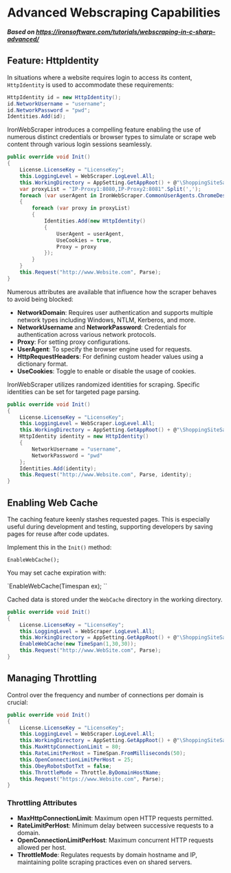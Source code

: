# Advanced Webscraping Capabilities

***Based on <https://ironsoftware.com/tutorials/webscraping-in-c-sharp-advanced/>***


## Feature: HttpIdentity

In situations where a website requires login to access its content, `HttpIdentity` is used to accommodate these requirements:

```cs
HttpIdentity id = new HttpIdentity();
id.NetworkUsername = "username";
id.NetworkPassword = "pwd";
Identities.Add(id); 
```

IronWebScraper introduces a compelling feature enabling the use of numerous distinct credentials or browser types to simulate or scrape web content through various login sessions seamlessly.

```cs
public override void Init()
{
    License.LicenseKey = "LicenseKey";
    this.LoggingLevel = WebScraper.LogLevel.All;
    this.WorkingDirectory = AppSetting.GetAppRoot() + @"\ShoppingSiteSample\Output\";
    var proxyList = "IP-Proxy1:8080,IP-Proxy2:8081".Split(',');
    foreach (var userAgent in IronWebScraper.CommonUserAgents.ChromeDesktopUserAgents)
    {
        foreach (var proxy in proxyList)
        {
            Identities.Add(new HttpIdentity()
            {
                UserAgent = userAgent,
                UseCookies = true,
                Proxy = proxy
            });
        }
    }
    this.Request("http://www.Website.com", Parse);
}
```

Numerous attributes are available that influence how the scraper behaves to avoid being blocked:

- **NetworkDomain**: Requires user authentication and supports multiple network types including Windows, NTLM, Kerberos, and more.
- **NetworkUsername** and **NetworkPassword**: Credentials for authentication across various network protocols.
- **Proxy**: For setting proxy configurations.
- **UserAgent**: To specify the browser engine used for requests.
- **HttpRequestHeaders**: For defining custom header values using a dictionary format.
- **UseCookies**: Toggle to enable or disable the usage of cookies.

IronWebScraper utilizes randomized identities for scraping. Specific identities can be set for targeted page parsing.

```cs
public override void Init()
{
    License.LicenseKey = "LicenseKey";
    this.LoggingLevel = WebScraper.LogLevel.All;
    this.WorkingDirectory = AppSetting.GetAppRoot() + @"\ShoppingSiteSample\Output\";
    HttpIdentity identity = new HttpIdentity()
    {
        NetworkUsername = "username",
        NetworkPassword = "pwd"
    };
    Identities.Add(identity);
    this.Request("http://www.Website.com", Parse, identity);
}
```

## Enabling Web Cache

The caching feature keenly stashes requested pages. This is especially useful during development and testing, supporting developers by saving pages for reuse after code updates.

Implement this in the `Init()` method:

`EnableWebCache();`

You may set cache expiration with:

`EnableWebCache(Timespan ex);
``

Cached data is stored under the `WebCache` directory in the working directory.

```cs
public override void Init()
{
    License.LicenseKey = "LicenseKey";
    this.LoggingLevel = WebScraper.LogLevel.All;
    this.WorkingDirectory = AppSetting.GetAppRoot() + @"\ShoppingSiteSample\Output\";
    EnableWebCache(new TimeSpan(1,30,30));
    this.Request("http://www.WebSite.com", Parse);
}
```

## Managing Throttling

Control over the frequency and number of connections per domain is crucial:

```cs
public override void Init()
{
    License.LicenseKey = "LicenseKey";
    this.LoggingLevel = WebScraper.LogLevel.All;
    this.WorkingDirectory = AppSetting.GetAppRoot() + @"\ShoppingSiteSample\Output\";
    this.MaxHttpConnectionLimit = 80;
    this.RateLimitPerHost = TimeSpan.FromMilliseconds(50);
    this.OpenConnectionLimitPerHost = 25;
    this.ObeyRobotsDotTxt = false;
    this.ThrottleMode = Throttle.ByDomainHostName;
    this.Request("https://www.Website.com", Parse);
}
```

### Throttling Attributes

- **MaxHttpConnectionLimit**: Maximum open HTTP requests permitted.
- **RateLimitPerHost**: Minimum delay between successive requests to a domain.
- **OpenConnectionLimitPerHost**: Maximum concurrent HTTP requests allowed per host.
- **ThrottleMode**: Regulates requests by domain hostname and IP, maintaining polite scraping practices even on shared servers.